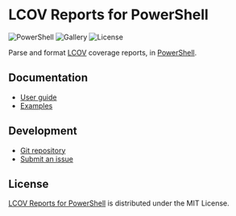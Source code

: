 # LCOV Reports for PowerShell
![PowerShell](https://badgen.net/static/pwsh/%3E%3D7.5/green) ![Gallery](https://badgen.net/static/gallery/v0.1.0/blue) ![License](https://badgen.net/static/license/MIT/blue)

Parse and format [LCOV](https://github.com/linux-test-project/lcov) coverage reports,
in [PowerShell](https://learn.microsoft.com/en-us/powershell).

## Documentation
- [User guide](https://github.com/cedx/lcov.ps1/wiki)
- [Examples](https://github.com/cedx/lcov.ps1/tree/main/example)

## Development
- [Git repository](https://github.com/cedx/lcov.ps1)
- [Submit an issue](https://github.com/cedx/lcov.ps1/issues)

## License
[LCOV Reports for PowerShell](https://github.com/cedx/lcov.ps1) is distributed under the MIT License.
